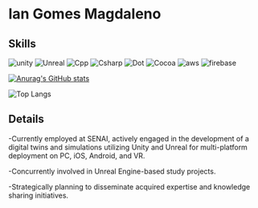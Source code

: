 # Ian Gomes Magdaleno

## Skills
![unity](https://img.shields.io/badge/Unity-100000?style=for-the-badge&logo=unity&logoColor=white)
![Unreal]([https://camo.githubusercontent.com/f0a414e0199e5b003d66e8105adf7f212f8d806dab5d0cb78ffffe26df1779c4/68747470733a2f2f696d672e736869656c64732e696f2f62616467652f2d556e7265616c253230456e67696e652d3331333133313f7374796c653d666f722d7468652d6261646765266c6f676f3d756e7265616c2d656e67696e65266c6f676f436f6c6f723d7768697465](https://www.google.com/url?sa=i&url=https%3A%2F%2Falternative.me%2Funreal-engine-4&psig=AOvVaw3n4CTx9pyemT0mrXd3EwYY&ust=1757618295993000&source=images&cd=vfe&opi=89978449&ved=0CBUQjRxqFwoTCPDujsT0zo8DFQAAAAAdAAAAABAK))
![Cpp](https://img.shields.io/badge/C%2B%2B-00599C?style=for-the-badge&logo=c%2B%2B&logoColor=white)
![Csharp](https://img.shields.io/badge/C%23-239120?style=for-the-badge&logo=c-sharp&logoColor=white)
![Dot](https://img.shields.io/badge/.NET-512BD4?style=for-the-badge&logo=dotnet&logoColor=white)
![Cocoa](https://img.shields.io/badge/cocoapods-FA2A02?style=for-the-badge&logo=cocoapods&logoColor=white)
![aws](https://img.shields.io/badge/Amazon_AWS-FF9900?style=for-the-badge&logo=amazonaws&logoColor=white)
![firebase](https://img.shields.io/badge/firebase-ffca28?style=for-the-badge&logo=firebase&logoColor=black)

[![Anurag's GitHub stats](https://github-readme-stats.vercel.app/api?username=ianmagdaleno&count_private=true&show_icons=true&theme=onedark)](https://github.com/anuraghazra/github-readme-stats)

![Top Langs](https://github-readme-stats.vercel.app/api/top-langs/?username=ianmagdaleno&hide_progress=true&theme=onedark)

## Details
-Currently employed at SENAI, actively engaged in the development of a digital twins and simulations utilizing Unity and Unreal for multi-platform deployment on PC, iOS, Android, and VR.

-Concurrently involved in Unreal Engine-based study projects.

-Strategically planning to disseminate acquired expertise and knowledge sharing initiatives.
